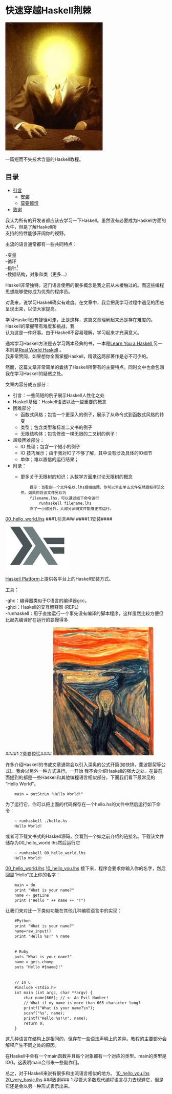 快速穿越Haskell荆棘
====================
![github](imag/magritte_pleasure_principle.jpg "Title")

一篇短而不失技术含量的Haskell教程。

目录
----

*	[引言](#引言)
	*	[安装](#安装)
	*	[莫要惊慌](#莫要惊慌)
*	[致谢](#致谢)

我认为所有的开发者都应该去学习一下Haskell。虽然没有必要成为Haskell方面的大牛，但是了解Haskell所<br>
支持的特性能够开阔你的视野。

主流的语言通常都有一些共同特点：

-变量 <br>
-循环 <br>
-指针[<sup>1</sup>](#致谢) <br>
-数据结构，对象和类（更多...） <br>

Haskell非常独特。这门语言使用的很多概念是我之前从未接触过的。而这些编程思想能够使你成为优秀的程序员。

对我来，说学习Haskell确实有难度。在文章中，我会把我学习过程中遇见的困惑呈现出来，以便大家提高。

学习Haskell没有捷径可走，正是这样，这篇文章理解起来还是存在难度的。Haskell的掌握带有难度和挑战，我 <br>
认为这是一件好事。由于Haskell不容易理解，学习起来才充满意义。

通常学习Haskell方法是去学习两本经典的书，一本是[Learn You a Haskell](http://learnyouahaskell.com/),另一本则是[Real World Haskell](http://www.amazon.cn/dp/0596514980) 。<br>
我非常赞同，如果想你全面掌握Haskell，精读这两部著作是必不可少的。

然而，这篇文章非常简单的囊括了Haskell所带有的主要特点。同时文中也会包涵我在学习Haskell的疑惑之处。

文章内容分成五部分：

*	引言：一些简短的例子展示Haskell人性化之处
*	Haskell基础：Haskell语法以及一些重要的概念
*	困难部分：
	*	函数式风格；包含一个更深入的例子，展示了从命令式到函数式风格的转变
	*	类型；包含类型和标准二叉书的例子
	*	无限结构体；包含修改一棵无限的二叉树的例子！
*	超级困难部分：
	*	IO 处理；包含一个短小的例子
	*	IO 技巧展示；由于我对IO了不够了解，其中没有涉及具体的IO细节
	*	单体；难以置信的运行结果；
*	附录：
	*	更多关于无限树的知识；从数学方面来讨论无限树的概念

				提示：当看到一个文件名以.lhs后缀结尾，你可以单击单击文件名然后取得该文件。如果你将该文件另存为
				filename.lhs，可以通过如下命令运行
					runhaskell filename.lhs	
				除了一小部分外，大部分源码文件能够正常运行。
	
[00_hello_world.lhs](code/00_hello_world.lhs)
###1.引言###
####1.1安装####
![github](imag/Haskell-logo.png)

[Haskell Platform](http://www.haskell.org/platform/)上提供各平台上的Haskell安装方式。

工具：

-ghc：编译器类似于C语言的编译器gcc。<br>
-ghci：Haskell的交互解释器 (REPL)<br>
-runhaskell：用于直接运行一个事先没有编译的脚本程序，这样虽然比较方便但比起先编译好在运行的要慢得多<br>

####1.2莫要惊慌####
![github](imag/munch_TheScream.jpg)

许多介绍Haskell的书或文章通常会以引入深奥的公式开篇(如快排，斐波那契等公式)。我会以另外一种方式进行。一开始
我不会介绍Haskell的强大之处。在最前面提到的都是一些Haskell和其他编程语言相似部分。下面我们看下最常见的
“Hello World”。

		main = putStrLn "Hello World!"
		
为了运行它，你可以把上面的代码保存在一个hello.hs的文件中然后运行如下命令：
	
		~ runhaskell ./hello.hs
		Hello World!

或者可下载文书式的Haskell源码，会看到一个如之前介绍的链接名。下载该文件储存为00_hello_world.lhs然后运行它

		~ runhaskell 00_hello_world.lhs
		Hello World!

[00_hello_world.lhs](code/00_hello_world.lhs)
[10_hello_you.lhs](code/10_hello_you.lhs)
接下来，程序会要求你输入你的名字，然后回显“Hello”加上你的名字：

		main = do
    	print "What is your name?"
    	name <- getLine
    	print ("Hello " ++ name ++ "!")
    	
让我们来对比一下类似功能在其他几种编程语言中的实现：

		#Python
		print "What is your name?"
		name=raw_input()
		print "Hello %s!" % name


		# Ruby
		puts "What is your name?"
		name = gets.chomp
		puts "Hello #{name}!"
		
		
		// In C
		#include <stdio.h>
		int main (int argc, char **argv) {
			char name[666]; // <- An Evil Number!
			// What if my name is more than 665 character long?
			printf("What is your name?\n"); 
			scanf("%s", name);
			printf("Hello %s!\n", name);
			return 0;
		}
		
这几种语言在结构上是相同的，但存在一些语法声明上的差异。教程的主要部分会解释产生不同之处的原因。

在Haskell中会有一个main函数并且每个对象都有一个对应的类型。main的类型是IO()。这表明main会带来一些副作用。

总之，对于Haskell来说有很多和主流语言相似的地方。
[10_hello_you.lhs](code/10_hello_you.lhs)
[20_very_basic.lhs](code/20_very_basic.lhs)
###致谢###
1.尽管大多数现代编程语言尽力去规避它，但是它还是会以另一种形式表示出来。
